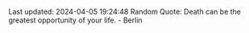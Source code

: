 Last updated: 2024-04-05 19:24:48
Random Quote: Death can be the greatest opportunity of your life. - Berlin